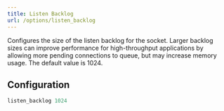 ```yaml
---
title: Listen Backlog
url: /options/listen_backlog
---
```


Configures the size of the listen backlog for the socket. Larger backlog sizes can improve performance for high-throughput applications by allowing more pending connections to queue, but may increase memory usage. The default value is 1024.

## Configuration
```ruby {filename=Itsi.rb}
listen_backlog 1024
```
